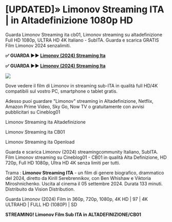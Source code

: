 # [UPDATED]» Limonov Streaming ITA | in Altadefinizione 1080p HD
Guarda Limonov Streaming ita cb01, Limonov streaming su altadefinizione Full HD 1080p, ULTRA HD 4K Italiano - SubITA. Guarda e scarica GRATIS Film Limonov 2024 senzalimiti.

**✅ GUARDA ►► [Limonov (2024) Streaming Ita](https://moviecorn-tv.com/it/movie/495278/limonov.html)**

**✅ GUARDA ►► [Limonov (2024) Streaming Ita](https://moviecorn-tv.com/it/movie/495278/limonov.html)**

<img src="https://image.tmdb.org/t/p/w300/3McbPUItj0dWLp9sJMUA5xLCVYy.jpg">

Dove vedere il film di Limonov in streaming sub-ITA in qualità full HD/4K compatibili sul vostro PC, smartphone o tablet gratis.

Adesso puoi guardare "Limonov" streaming in Altadefinizione, Netflix, Amazon Prime Video, Sky Go, Now TV o gratuitamente con avvisi pubblicitari su Cineblog01

Limonov Streaming ita Altadefinizione

Limonov Streaming ita CB01

Limonov Streaming ita Openload

Guarda e scarica Limonov (2024) streamingcommunity Italiano, SubITA. Film Limonov streaming su Cineblog01 - CB01 in qualità Alta Definizione, HD 720p, Full HD 1080p, Ultra HD 4K senza limiti per tutti.

Trama : **Limonov Streaming ITA** - un film di genere biografico, drammatico del 2024, diretto da Kirill Serebrennikov, con Ben Whishaw e Viktoria Miroshnichenko. Uscita al cinema il 05 settembre 2024. Durata 133 minuti. Distribuito da Vision Distribution.

Guarda Limonov (2024) Film in 360p, 720p, 1080p, 4K HD | 97 | 4K ULTRAHD | FULL HD (1080P) | SD

**STREAMING! Limonov Film Sub ITA in ALTADEFINIZIONE/CB01**
